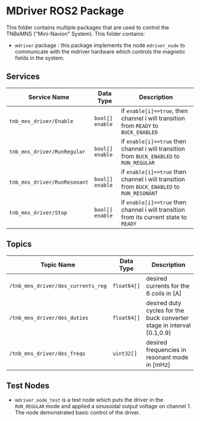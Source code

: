 # MDriver ROS2 Package

This folder contains multiple packages that are used to control the TNBeMNS ("Mini-Navion" System). This folder contains:

* `mdriver`  package : this package implements the node `mdriver_node` to communicate with the mdriver hardware which controls the magnetic fields in the system.

## Services

| Service Name        | Data Type | Description                               |
| ------------------- | --------- | ----------------------------------------- |
| `tnb_mns_driver/Enable`      | `bool[] enable`    | if `enable[i]==true`, then channel i will transition from `READY` to `BUCK_ENABLED` |
| `tnb_mns_driver/RunRegular`        | `bool[] enable`    | if `enable[i]==true` then channel i will transition from `BUCK_ENABLED` to `RUN_REGULAR`|
| `tnb_mns_driver/RunResonant` | `bool[] enable`    | if `enable[i]==true` then channel i will transition from `BUCK_ENABLED` to `RUN_RESONANT` |
| `tnb_mns_driver/Stop` | `bool[] enable`    | if `enable[i]==true` then channel i will transition from its current state to `READY` |

## Topics

| Topic Name               | Data Type    | Description                                                  |
| ------------------------ | ------------ | ------------------------------------------------------------ |
| `/tnb_mns_driver/des_currents_reg` | `float64[]` | desired currents for the 6 coils in [A] |
| `/tnb_mns_driver/des_duties` | `float64[]` | desired duty cycles for the buck converter stage in interval [0.1,0.9] |
| `/tnb_mns_driver/des_freqs` | `uint32[]` | desired frequencies in resonant mode in [mHz] |

## Test Nodes

- `mdriver_node_test` is a test node which puts the driver in the `RUN_REGULAR` mode and applied a sinusoidal output voltage on channel 1. The node demonstrated basic control of the driver.